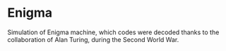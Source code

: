 # Enigma

Simulation of Enigma machine, which codes were decoded thanks to the collaboration of Alan Turing, during the Second World War.
